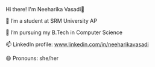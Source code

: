 Hi there! I'm Neeharika Vasadi👋

🌱 I’m a student at SRM University AP

🤔 I’m pursuing my B.Tech in Computer Science

📫 LinkedIn profile: www.linkedin.com/in/neeharikavasadi

😄 Pronouns: she/her
